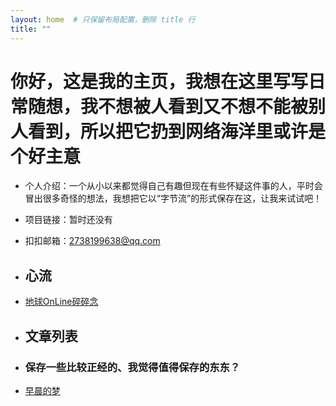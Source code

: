 ```yaml
---
layout: home  # 只保留布局配置，删除 title 行
title: ""
---
```

# 你好，这是我的主页，我想在这里写写日常随想，我不想被人看到又不想不能被别人看到，所以把它扔到网络海洋里或许是个好主意




- 个人介绍：一个从小以来都觉得自己有趣但现在有些怀疑这件事的人，平时会冒出很多奇怪的想法，我想把它以“字节流”的形式保存在这，让我来试试吧！
- 项目链接：暂时还没有
- 扣扣邮箱：2738199638@qq.com

- ## 心流
- [地球OnLine碎碎念](_posts/2025-10-21-heartstream.md)

- ## 文章列表
- ### 保存一些比较正经的、我觉得值得保存的东东？
  
- [早晨的梦](_posts/2025-10-20-a_dream.md)
